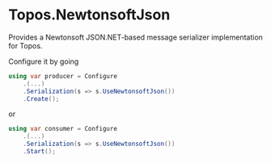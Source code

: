 # Topos.NewtonsoftJson

Provides a Newtonsoft JSON.NET-based message serializer implementation for Topos.

Configure it by going

```csharp
using var producer = Configure
    .(...)
    .Serialization(s => s.UseNewtonsoftJson())
    .Create();
```

or

```csharp
using var consumer = Configure
    .(...)
    .Serialization(s => s.UseNewtonsoftJson())
    .Start();
```

